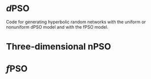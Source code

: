 # $d$PSO
Code for generating hyperbolic random networks with the uniform or nonuniform dPSO model and with the fPSO model.


# Three-dimensional nPSO



# $f$PSO
